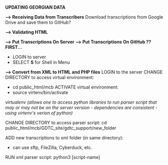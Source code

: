 **UPDATING GEORGIAN DATA**

**--> Receiving Data from Transcribers**
Download transcriptions from Google Drive and
save them to GitHub?

**--> Validating HTML**

**--> Put Transcriptions On Server**
**--> Put Transcriptions On GitHub ??**
**FIRST...**
- LOGIN to server
- SELECT **S** for Shell in Menu

**--> Convert from XML to HTML and PHP files**
LOGIN to the server
CHANGE DIRECTORY to access virtual environment:
  - cd public_html/mcb
ACTIVATE virtual environment:
  - source virtenv/bin/activate

*virtualenv (allows one to access python libraries to run parser script that may or may not be on the server version - dependencies are consistent - using virtenv's verion of python)*

CHANGE DIRECTORY to access parser script:
  cd public_html/mcb/GDTC_site/gdtc_support/new_folder

ADD new transcriptions to xml folder (in same directory):
  - can use sftp, FileZilla, Cyberduck, etc.

RUN xml parser script: python3 [script-name]
